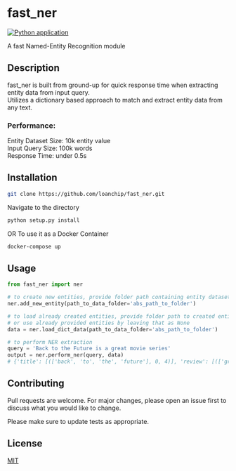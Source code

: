 # fast_ner

[![Python application](https://github.com/loanchip/fast_ner/actions/workflows/python-app.yml/badge.svg?branch=main)](https://github.com/loanchip/fast_ner/actions/workflows/python-app.yml)

A fast Named-Entity Recognition module

## Description
fast_ner is built from ground-up for quick response time when extracting entity data from input query.  
Utilizes a dictionary based approach to match and extract entity data from any text.  
 
### Performance:  
Entity Dataset Size: 10k entity value  
Input Query Size: 100k words  
Response Time: under 0.5s  
 
## Installation
``` bash
git clone https://github.com/loanchip/fast_ner.git
```  
Navigate to the directory  
``` bash
python setup.py install
```   
OR To use it as a Docker Container  
``` bash
docker-compose up
```  
   

## Usage 
```python
from fast_ner import ner

# to create new entities, provide folder path containing entity datasets
ner.add_new_entity(path_to_data_folder='abs_path_to_folder')

# to load already created entities, provide folder path to created entities,
# or use already provided entities by leaving that as None
data = ner.load_dict_data(path_to_data_folder='abs_path_to_folder')

# to perform NER extraction
query = 'Back to the Future is a great movie series'
output = ner.perform_ner(query, data)
# {'title': [(['back', 'to', 'the', 'future'], 0, 4)], 'review': [(['great'], 6, 7)]}
```

## Contributing
Pull requests are welcome. For major changes, please open an issue first to discuss what you would like to change.

Please make sure to update tests as appropriate.

## License
[MIT](https://choosealicense.com/licenses/mit/)
